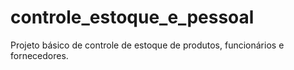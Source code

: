 # controle_estoque_e_pessoal

Projeto básico de controle de estoque de produtos, funcionários e fornecedores.
